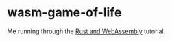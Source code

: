 # wasm-game-of-life

Me running through the [Rust and WebAssembly](https://rustwasm.github.io/docs/book/game-of-life/introduction.html) tutorial.